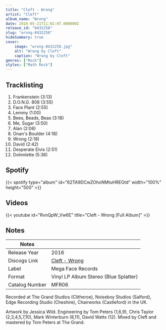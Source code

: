 ```yaml
---
title: "Cleft - Wrong"
artist: "Cleft"
album_name: "Wrong"
date: 2016-05-21T11:02:07.000000Z
release_id: "8432258"
slug: "wrong-8432258"
hideSummary: true
cover:
    image: "wrong-8432258.jpg"
    alt: "Wrong by Cleft"
    caption: "Wrong by Cleft"
genres: ["Rock"]
styles: ["Math Rock"]
---
```


## Tracklisting
1. Frankenstein (3:13)
2. D.O.N.G. 808 (3:55)
3. Face Plant (2:55)
4. Lemmy (1:00)
5. Bees, Beads, Beas (3:18)
6. Me, Sugar (3:50)
7. Alan (2:06)
8. Onan's Boulder (4:18)
9. Wrong (2:18)
10. David (2:42)
11. Desperate Elvis (2:51)
12. Dohmlette (5:36)


## Spotify
{{< spotify type="album" id="62TA9DCwZOhoNMtuHREGtd" width="100%" height="500" >}}



## Videos
{{< youtube id="RvnQpW_Vw6E" title="Cleft - Wrong [Full Album]" >}}

## Notes
| Notes          |             |
| ---------------| ----------- |
| Release Year   | 2016 |
| Discogs Link   | [Cleft - Wrong](https://www.discogs.com/release/8432258-Cleft-Wrong) |
| Label          | Mega Face Records |
| Format         | Vinyl LP Album Stereo (Blue Splatter) |
| Catalog Number | MFR06 |

Recorded at The Grand Studios (Clitheroe), Noiseboy Studios (Salford), Edge Recording Studio (Cheshire), Chairworks (Castleford) in the UK.

Artwork by Jessica Wild. Engineering by Tom Peters (1,6,9), Chris Taylor (2,3,4,5,7,10), Mark Winterburn (8,11), David Watts (12). Mixed by Cleft and mastered by Tom Peters at The Grand.
